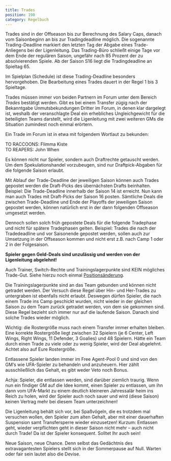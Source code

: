 ```yaml
---
title: Trades
position: 190
category: Regelbuch
---
```


Trades sind in der Offseason bis zur Berechnung des Salary Caps, danach vom Saisonbeginn an bis zur Tradingdeadline möglich. Die sogenannte Trading-Deadline markiert den letzten Tag der Abgabe eines Trade-Anliegens bei der Ligenleitung. Das Trading-Büro schließt einige Tage vor dem Ende der regulären Saison, ungefähr nach 85 Prozent der zu absolvierenden Spiele. Ab der Saison S16 liegt die Tradingdeadline an Spieltag 65.

Im Spielplan (Schedule) ist diese Trading-Deadline besonders hervorgehoben. Die Bearbeitung eines Trades dauert in der Regel 1 bis 3 Spieltage.

Trades müssen immer von beiden Partnern im Forum unter dem Bereich _Trades_ bestätigt werden.
Gibt es bei einem Transfer zügig nach der Bekanntgabe Unmutsbekundungen Dritter im Forum, in denen klar dargelegt ist, weshalb der veranschlagte Deal ein erhebliches Ungleichgewicht für die beteiligten Teams darstellt, wird die Ligenleitung mit zwei weiteren GMs die Situation zumindest noch einmal erörtern.

Ein Trade im Forum ist in etwa mit folgendem Wortlaut zu bekunden:

TO RACCOONS: Flimma Kiste  
TO REAPERS: John When  

Es können nicht nur Spieler, sondern auch Draftrechte getauscht werden. Um dem Spekulationshandel vorzubeugen, sind nur Draftpick-Abgaben für die folgende Saison erlaubt. 

Mit Ablauf der Trade-Deadline der jeweiligen Saison können auch Trades gepostet werden die Draft-Picks des übernächsten Drafts beinhalten. Beispiel: Die Trade-Deadline innerhalb der Saison 14 ist erreicht. Nun kann man auch Trades mit Draft-Picks der Saison 16 posten. Sämtliche Deals die zwischen Trade-Deadline und Ende der Playoffs der jeweiligen Saison gepostet werden, können natürlich erst in der dann folgenden Offseason umgesetzt werden.

Dennoch sollen solch früh gepostete Deals für die folgende Tradephase und nicht für spätere Tradephasen gelten. Beispiel: Trades die nach der Tradedeadline und vor Saisonende gepostet werden, sollen auch zur Umsetzung in der Offseason kommen und nicht erst z.B. nach Camp 1 oder 2 in der Folgesaison.

__Spieler gegen Geld-Deals sind unzulässig und werden von der Ligenleitung abgelehnt!__

Auch Trainer, Switch-Rechte und Trainingslagerpunkte sind KEIN mögliches Trade-Gut. Siehe hierzu noch einmal [Positionsänderung](/positions).

Die Trainingslagerpunkte sind an das Team gebunden und können nicht getradet werden.
Der Versuch diese Regel über Hin- und Her-Trades zu untergraben ist ebenfalls nicht erlaubt. Deswegen dürfen Spieler, die nach einem Trade ins Camp geschickt wurden, nicht wieder in der gleichen Saison zu dem Team zurück getradet werden, von dem sie gekommen sind. Diese Regel bezieht sich immer nur auf die laufende Saison. Danach sind solche Trades wieder möglich.

<alert type="warning">
Wichtig: die Rostergröße muss nach einem Transfer immer erhalten bleiben. Eine korrekte Rostergröße liegt zwischen 32 Spielern (je 6 Center, Left Wings, Right Wings, 11 Defender, 3 Goalies) und 48 Spielern. Hätte ein Team durch einen Trade zu viele oder zu wenig Spieler, wird der Deal abgelehnt. Achtet also auf Eure Rostergröße.
</alert>

Entlassene Spieler landen immer im Free Agent-Pool 0 und sind von den GM‘s wie UFA-Spieler zu behandeln und anzuheuern. Hier zählt ausschließlich das Gehalt, es gibt weder Veto noch Bonus.

Achja: Spieler, die entlassen werden, sind darüber ziemlich traurig. Wenn nun ein findiger GM auf die Idee kommt, einen Spieler zu entlassen, um ihn dann vom UFA-Markt zu einem deutlich kleineren Jahressalär heim ins Reich zu holen, wird der Spieler auch noch sauer und wird (diese Saison) keinen Vertrag mehr bei diesem Team unterzeichnen!

Die Ligenleitung behält sich vor, bei Spaßvögeln, die es trotzdem mal versuchen wollen, den Spieler zum alten Gehalt, aber mit einer dauerhaften Suspension samt Transfersperre wieder einzusetzen! Kurzum: Entlassen geht, wieder verpflichten geht in dieser Saison nicht mehr – auch nicht durch Trade! Da ist der Spieler konsequent. Solltet Ihr auch sein!

Neue Saison, neue Chance. Denn selbst das Gedächtnis des extravagantesten Spielers stellt sich in der Sommerpause auf Null. Warten oder fair sein lautet also die Devise.
